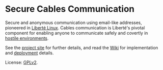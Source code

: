 # Secure Cables Communication

Secure and anonymous communication using email-like addresses, pioneered in [Liberté Linux](http://dee.su/liberte).
Cables communication is Liberté's pivotal component for enabling anyone to communicate safely and covertly in [hostile environments](http://dee.su/liberte-motivation).

See the [project site](http://dee.su/cables) for further details, and read the [Wiki](https://github.com/mkdesu/cables/wiki) for implementation and [deployment](https://github.com/mkdesu/cables/wiki/deployment) details.

License: [GPLv2](http://www.gnu.org/licenses/gpl-2.0.html).

